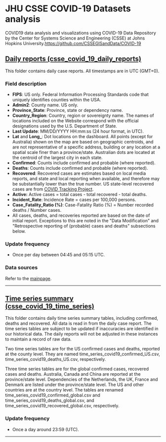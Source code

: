 # JHU CSSE COVID-19 Datasets analysis
COVID19 data analysis and visualizations using COVID-19 Data Repository by the Center for Systems Science and Engineering (CSSE) at Johns Hopkins University.https://github.com/CSSEGISandData/COVID-19

## [Daily reports (csse_covid_19_daily_reports)](https://github.com/CSSEGISandData/COVID-19/tree/master/csse_covid_19_data/csse_covid_19_daily_reports)
This folder contains daily case reports. All timestamps are in UTC (GMT+0).

### Field description
* <b>FIPS</b>: US only. Federal Information Processing Standards code that uniquely identifies counties within the USA.
* <b>Admin2</b>: County name. US only.
* <b>Province_State</b>: Province, state or dependency name.
* <b>Country_Region</b>: Country, region or sovereignty name. The names of locations included on the Website correspond with the official designations used by the U.S. Department of State.
* <b>Last Update</b>: MM/DD/YYYY HH:mm:ss  (24 hour format, in UTC).
* <b>Lat</b> and <b>Long_</b>: Dot locations on the dashboard. All points (except for Australia) shown on the map are based on geographic centroids, and are not representative of a specific address, building or any location at a spatial scale finer than a province/state. Australian dots are located at the centroid of the largest city in each state.
* <b>Confirmed</b>: Counts include confirmed and probable (where reported).
* <b>Deaths</b>: Counts include confirmed and probable (where reported).
* <b>Recovered</b>: Recovered cases are estimates based on local media reports, and state and local reporting when available, and therefore may be substantially lower than the true number. US state-level recovered cases are from [COVID Tracking Project](https://covidtracking.com/).
* <b>Active:</b> Active cases = total cases - total recovered - total deaths.
* <b>Incident_Rate</b>: Incidence Rate = cases per 100,000 persons.
* <b>Case_Fatality_Ratio (%)</b>: Case-Fatality Ratio (%) = Number recorded deaths / Number cases.
* All cases, deaths, and recoveries reported are based on the date of initial report. Exceptions to this are noted in the "Data Modification" and "Retrospective reporting of (probable) cases and deaths" subsections below.  

### Update frequency
* Once per day between 04:45 and 05:15 UTC.

### Data sources
Refer to the [mainpage](https://github.com/CSSEGISandData/COVID-19).

---

## [Time series summary (csse_covid_19_time_series)](https://github.com/CSSEGISandData/COVID-19/tree/master/csse_covid_19_data/csse_covid_19_time_series)

This folder contains daily time series summary tables, including confirmed, deaths and recovered. All data is read in from the daily case report. The time series tables are subject to be updated if inaccuracies are identified in our historical data. The daily reports will not be adjusted in these instances to maintain a record of raw data.

Two time series tables are for the US confirmed cases and deaths, reported at the county level. They are named time_series_covid19_confirmed_US.csv, time_series_covid19_deaths_US.csv, respectively.

Three time series tables are for the global confirmed cases, recovered cases and deaths. Australia, Canada and China are reported at the province/state level. Dependencies of the Netherlands, the UK, France and Denmark are listed under the province/state level. The US and other countries are at the country level. The tables are renamed time_series_covid19_confirmed_global.csv and time_series_covid19_deaths_global.csv, and time_series_covid19_recovered_global.csv, respectively.

### Update frequency
*  Once a day around 23:59 (UTC).

---
